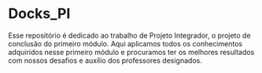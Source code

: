 # Docks_PI
Esse repositório é dedicado ao trabalho de Projeto Integrador, o projeto de conclusão do primeiro módulo. Aqui aplicamos todos os conhecimentos adquiridos nesse primeiro módulo e procuramos ter os melhores resultados com nossos desafios e auxílio dos professores designados. 
